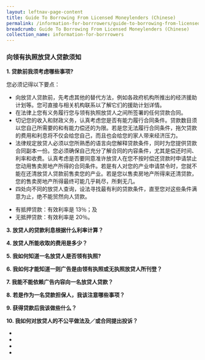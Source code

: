 ```yaml
---
layout: leftnav-page-content
title: Guide To Borrowing From Licensed Moneylenders (Chinese)
permalink: /information-for-borrrowers/guide-to-borrowing-from-licensed-moneylenders-chinese/
breadcrumb: Guide To Borrowing From Licensed Moneylenders (Chinese)
collection_name: information-for-borrrowers
---
```


### 向领有执照放贷人贷款须知




**1. 贷款前我须考虑哪些事项?**

您必须记得以下要点：

<ul><li> 向放贷人贷款前，先考虑其他的替代方法，例如各政府机构所推出的经济援助计划等。您可直接与相关机构联系以了解它们的援助计划详情。 </li> 
  <li> 在法律上您有义务履行您与领有执照放贷人之间所签署的任何贷款合同。</li>
  <li> 切记您的收入和财政义务，认真考虑您是否有能力履行合同条件。贷款数目须以您自己所需要的和有能力偿还的为限。若是您无法履行合同条件，拖欠贷款的费用和利息将不仅会给您自己，而且也会给您的家人带来经济压力。</li>
  <li>  法律规定放贷人必须以您所熟悉的语言向您解释贷款条件，同时为您提供贷款合同副本一份。您必须确保自己充分了解合同的内容条件，尤其是偿还时间、利率和收费。认真考虑是否要同意准许放贷人在您不按时偿还贷款时申请禁止您动用售卖房地产所得的合同条件。若是有人对您的产业申请禁令时，您就不能在还清放贷人贷款前售卖您的产业。若是您以售卖房地产所得来还清贷款，您的售卖房地产所得最终可能几乎耗尽，所剩无几。</li>
  <li> 四处向不同的放贷人查询，设法寻找最有利的贷款条件，直至您对这些条件满意为止，绝不能贸然向人贷款。</li>
 </ul>


<ul> 
  <li>有抵押贷款：有效利率是 13％；及 </li>
  <li>无抵押贷款：有效利率是 20％。 </li>




</ul>

**3. 放贷人的贷款利息根据什么利率计算？**

**4. 放贷人所能收取的费用是多少？**

**5. 我如何知道一名放贷人是否领有执照?**

**6. 我如何才能知道一则广告是由领有执照或无执照放贷人所刊登？**

**7. 我能不能依赖广告内容向一名放贷人贷款？**

**8. 若是作为一名贷款担保人，我该注意哪些事项？**

**9. 获得贷款后我该做些什么？**

**10. 我如何对放贷人的不公平做法及／或合同提出投诉？**




<ul>
  <li></li>
  <li></li>
  <li></li>
  <li></li>
  
</ul>






